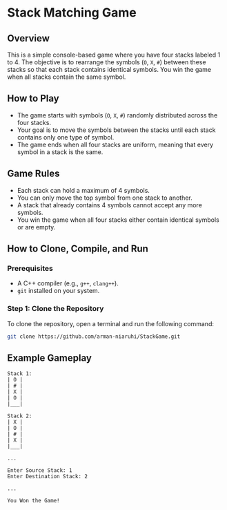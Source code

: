 # Stack Matching Game

## Overview
This is a simple console-based game where you have four stacks labeled 1 to 4. The objective is to rearrange the symbols (`O`, `X`, `#`) between these stacks so that each stack contains identical symbols. You win the game when all stacks contain the same symbol.

## How to Play
- The game starts with symbols (`O`, `X`, `#`) randomly distributed across the four stacks.
- Your goal is to move the symbols between the stacks until each stack contains only one type of symbol.
- The game ends when all four stacks are uniform, meaning that every symbol in a stack is the same.

## Game Rules
- Each stack can hold a maximum of 4 symbols.
- You can only move the top symbol from one stack to another.
- A stack that already contains 4 symbols cannot accept any more symbols.
- You win the game when all four stacks either contain identical symbols or are empty.

## How to Clone, Compile, and Run

### Prerequisites
- A C++ compiler (e.g., `g++`, `clang++`).
- `git` installed on your system.

### Step 1: Clone the Repository
To clone the repository, open a terminal and run the following command:

```bash
git clone https://github.com/arman-niaruhi/StackGame.git

```

## Example Gameplay
```text
Stack 1:
| O |
| # |
| X |
| O |
|___|

Stack 2:
| X |
| O |
| # |
| X |
|___|

...

Enter Source Stack: 1
Enter Destination Stack: 2

...

You Won the Game!


